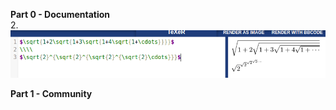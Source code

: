 **Part 0 - Documentation**<br>
2.<br>
![latex equations](screenshot-area-2017-02-15-222715.png)

**Part 1 - Community**
